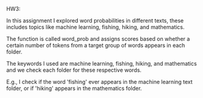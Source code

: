 HW3:

In this assignment I explored word probabilities in different texts, these includes topics like machine learning, fishing, hiking, and mathematics. 

The function is called word_prob and assigns scores based on whether a certain number of tokens from a target group of words appears in each folder. 

The keywords I used are machine learning, fishing, hiking, and mathematics and we check each folder for these respective words. 

E.g., I check if the word 'fishing' ever appears in the machine learning text folder, or if 'hiking' appears in the mathematics folder. 

